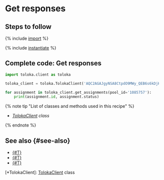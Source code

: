 # Get responses

## Steps to follow

{% include [import](../_includes/recipes/import.md) %}

{% include [instantiate](../_includes/recipes/instantiate.md) %}

## Complete code: Get responses

```python
import toloka.client as toloka

toloka_client = toloka.TolokaClient('AQC2AGAJgyNSA8CtpdO9MWy_QEB6s6kDjHUoElE', 'PRODUCTION')

for assignment in toloka_client.get_assignments(pool_id='1085757'):
    print(assignment.id, assignment.status)
```

{% note tip "List of classes and methods used in this recipe" %}

- _[TolokaClient](../reference/toloka.client.TolokaClient.md) class_

{% endnote %}

## See also {#see-also}

- [{#T}](../../guide/concepts/overview.md)
- [{#T}](./learn-basics.md)
- [{#T}](./use-cases.md)

[*TolokaClient]: [TolokaClient](../reference/toloka.client.TolokaClient.md) class